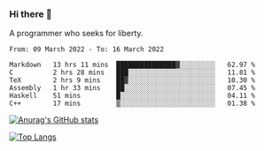 ### Hi there 👋

<!--
**shejialuo/shejialuo** is a ✨ _special_ ✨ repository because its `README.md` (this file) appears on your GitHub profile.

Here are some ideas to get you started:

- 🔭 I’m currently working on ...
- 🌱 I’m currently learning ...
- 👯 I’m looking to collaborate on ...
- 🤔 I’m looking for help with ...
- 💬 Ask me about ...
- 📫 How to reach me: ...
- 😄 Pronouns: ...
- ⚡ Fun fact: ...
-->

A programmer who seeks for liberty.

<!--START_SECTION:waka-->

```text
From: 09 March 2022 - To: 16 March 2022

Markdown   13 hrs 11 mins  ███████████████▓░░░░░░░░░   62.97 %
C          2 hrs 28 mins   ███░░░░░░░░░░░░░░░░░░░░░░   11.81 %
TeX        2 hrs 9 mins    ██▓░░░░░░░░░░░░░░░░░░░░░░   10.30 %
Assembly   1 hr 33 mins    ██░░░░░░░░░░░░░░░░░░░░░░░   07.45 %
Haskell    51 mins         █░░░░░░░░░░░░░░░░░░░░░░░░   04.11 %
C++        17 mins         ▒░░░░░░░░░░░░░░░░░░░░░░░░   01.38 %
```

<!--END_SECTION:waka-->

[![Anurag's GitHub stats](https://github-readme-stats.vercel.app/api?username=shejialuo&show_icons=true&theme=dracula)](https://github.com/anuraghazra/github-readme-stats)

[![Top Langs](https://github-readme-stats.vercel.app/api/top-langs/?username=shejialuo&layout=compact&hide=javascript,html,css,typescript,tex)](https://github.com/anuraghazra/github-readme-stats)
